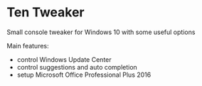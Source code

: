 # Ten Tweaker
Small console tweaker for Windows 10 with some useful options

Main features:
- control Windows Update Center
- control suggestions and auto completion
- setup Microsoft Office Professional Plus 2016

<!-- - add "This PC" shortcut on the desktop -->
<!-- - restore SPPSvc -->
